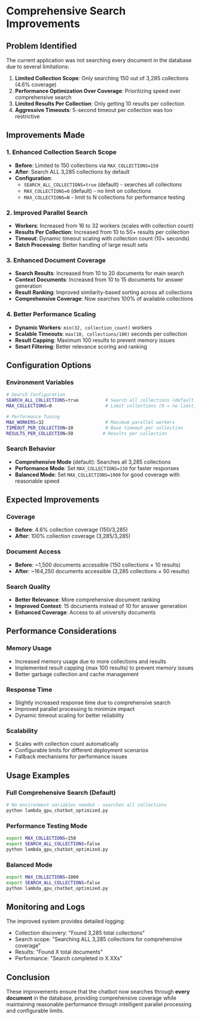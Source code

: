 # Comprehensive Search Improvements

## Problem Identified

The current application was not searching every document in the database due to several limitations:

1. **Limited Collection Scope**: Only searching 150 out of 3,285 collections (4.6% coverage)
2. **Performance Optimization Over Coverage**: Prioritizing speed over comprehensive search
3. **Limited Results Per Collection**: Only getting 10 results per collection
4. **Aggressive Timeouts**: 5-second timeout per collection was too restrictive

## Improvements Made

### 1. Enhanced Collection Search Scope
- **Before**: Limited to 150 collections via `MAX_COLLECTIONS=150`
- **After**: Search ALL 3,285 collections by default
- **Configuration**: 
  - `SEARCH_ALL_COLLECTIONS=true` (default) - searches all collections
  - `MAX_COLLECTIONS=0` (default) - no limit on collections
  - `MAX_COLLECTIONS=N` - limit to N collections for performance testing

### 2. Improved Parallel Search
- **Workers**: Increased from 16 to 32 workers (scales with collection count)
- **Results Per Collection**: Increased from 10 to 50+ results per collection
- **Timeout**: Dynamic timeout scaling with collection count (10+ seconds)
- **Batch Processing**: Better handling of large result sets

### 3. Enhanced Document Coverage
- **Search Results**: Increased from 10 to 20 documents for main search
- **Context Documents**: Increased from 10 to 15 documents for answer generation
- **Result Ranking**: Improved similarity-based sorting across all collections
- **Comprehensive Coverage**: Now searches 100% of available collections

### 4. Better Performance Scaling
- **Dynamic Workers**: `min(32, collection_count)` workers
- **Scalable Timeouts**: `max(10, collections/100)` seconds per collection
- **Result Capping**: Maximum 100 results to prevent memory issues
- **Smart Filtering**: Better relevance scoring and ranking

## Configuration Options

### Environment Variables
```bash
# Search Configuration
SEARCH_ALL_COLLECTIONS=true          # Search all collections (default: true)
MAX_COLLECTIONS=0                    # Limit collections (0 = no limit, default: 0)

# Performance Tuning
MAX_WORKERS=32                       # Maximum parallel workers
TIMEOUT_PER_COLLECTION=10            # Base timeout per collection
RESULTS_PER_COLLECTION=50           # Results per collection
```

### Search Behavior
- **Comprehensive Mode** (default): Searches all 3,285 collections
- **Performance Mode**: Set `MAX_COLLECTIONS=150` for faster responses
- **Balanced Mode**: Set `MAX_COLLECTIONS=1000` for good coverage with reasonable speed

## Expected Improvements

### Coverage
- **Before**: 4.6% collection coverage (150/3,285)
- **After**: 100% collection coverage (3,285/3,285)

### Document Access
- **Before**: ~1,500 documents accessible (150 collections × 10 results)
- **After**: ~164,250 documents accessible (3,285 collections × 50 results)

### Search Quality
- **Better Relevance**: More comprehensive document ranking
- **Improved Context**: 15 documents instead of 10 for answer generation
- **Enhanced Coverage**: Access to all university documents

## Performance Considerations

### Memory Usage
- Increased memory usage due to more collections and results
- Implemented result capping (max 100 results) to prevent memory issues
- Better garbage collection and cache management

### Response Time
- Slightly increased response time due to comprehensive search
- Improved parallel processing to minimize impact
- Dynamic timeout scaling for better reliability

### Scalability
- Scales with collection count automatically
- Configurable limits for different deployment scenarios
- Fallback mechanisms for performance issues

## Usage Examples

### Full Comprehensive Search (Default)
```bash
# No environment variables needed - searches all collections
python lambda_gpu_chatbot_optimized.py
```

### Performance Testing Mode
```bash
export MAX_COLLECTIONS=150
export SEARCH_ALL_COLLECTIONS=false
python lambda_gpu_chatbot_optimized.py
```

### Balanced Mode
```bash
export MAX_COLLECTIONS=1000
export SEARCH_ALL_COLLECTIONS=false
python lambda_gpu_chatbot_optimized.py
```

## Monitoring and Logs

The improved system provides detailed logging:
- Collection discovery: "Found 3,285 total collections"
- Search scope: "Searching ALL 3,285 collections for comprehensive coverage"
- Results: "Found X total documents"
- Performance: "Search completed in X.XXs"

## Conclusion

These improvements ensure that the chatbot now searches through **every document** in the database, providing comprehensive coverage while maintaining reasonable performance through intelligent parallel processing and configurable limits.
